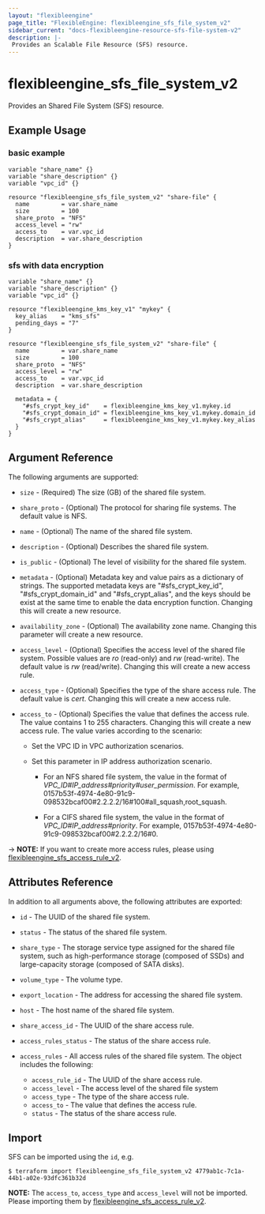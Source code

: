 ```yaml
---
layout: "flexibleengine"
page_title: "FlexibleEngine: flexibleengine_sfs_file_system_v2"
sidebar_current: "docs-flexibleengine-resource-sfs-file-system-v2"
description: |-
 Provides an Scalable File Resource (SFS) resource.
---
```


# flexibleengine_sfs_file_system_v2

Provides an Shared File System (SFS) resource.

## Example Usage

### basic example

```hcl
variable "share_name" {}
variable "share_description" {}
variable "vpc_id" {}

resource "flexibleengine_sfs_file_system_v2" "share-file" {
  name         = var.share_name
  size         = 100
  share_proto  = "NFS"
  access_level = "rw"
  access_to    = var.vpc_id
  description  = var.share_description
}
```

### sfs with data encryption

```hcl
variable "share_name" {}
variable "share_description" {}
variable "vpc_id" {}

resource "flexibleengine_kms_key_v1" "mykey" {
  key_alias    = "kms_sfs"
  pending_days = "7"
}

resource "flexibleengine_sfs_file_system_v2" "share-file" {
  name         = var.share_name
  size         = 100
  share_proto  = "NFS"
  access_level = "rw"
  access_to    = var.vpc_id
  description  = var.share_description

  metadata = {
    "#sfs_crypt_key_id"    = flexibleengine_kms_key_v1.mykey.id
    "#sfs_crypt_domain_id" = flexibleengine_kms_key_v1.mykey.domain_id
    "#sfs_crypt_alias"     = flexibleengine_kms_key_v1.mykey.key_alias
  }
}
```

## Argument Reference
The following arguments are supported:

* `size` - (Required) The size (GB) of the shared file system.

* `share_proto` - (Optional) The protocol for sharing file systems. The default value is NFS.

* `name` - (Optional) The name of the shared file system.

* `description` - (Optional) Describes the shared file system.

* `is_public` - (Optional) The level of visibility for the shared file system.

* `metadata` - (Optional) Metadata key and value pairs as a dictionary of strings.
    The supported metadata keys are "#sfs_crypt_key_id", "#sfs_crypt_domain_id" and "#sfs_crypt_alias",
    and the keys should be exist at the same time to enable the data encryption function.
    Changing this will create a new resource.

* `availability_zone` - (Optional) The availability zone name. Changing this parameter will create a new resource.

* `access_level` - (Optional) Specifies the access level of the shared file system. Possible values are *ro* (read-only)
    and *rw* (read-write). The default value is *rw* (read/write). Changing this will create a new access rule.

* `access_type` - (Optional) Specifies the type of the share access rule. The default value is *cert*.
    Changing this will create a new access rule.

* `access_to` - (Optional) Specifies the value that defines the access rule. The value contains 1 to 255 characters.
    Changing this will create a new access rule. The value varies according to the scenario:
    - Set the VPC ID in VPC authorization scenarios.
    - Set this parameter in IP address authorization scenario.

        - For an NFS shared file system, the value in the format of *VPC_ID#IP_address#priority#user_permission*.
        For example, 0157b53f-4974-4e80-91c9-098532bcaf00#2.2.2.2/16#100#all_squash,root_squash.

        - For a CIFS shared file system, the value in the format of *VPC_ID#IP_address#priority*.
        For example, 0157b53f-4974-4e80-91c9-098532bcaf00#2.2.2.2/16#0.

-> **NOTE:** If you want to create more access rules, please using [flexibleengine_sfs_access_rule_v2](https://www.terraform.io/docs/providers/flexibleengine/r/sfs_access_rule_v2.html).

## Attributes Reference
In addition to all arguments above, the following attributes are exported:

* `id` - The UUID of the shared file system.

* `status` - The status of the shared file system.

* `share_type` - The storage service type assigned for the shared file system, such as high-performance
    storage (composed of SSDs) and large-capacity storage (composed of SATA disks).

* `volume_type` - The volume type.

* `export_location` - The address for accessing the shared file system.

* `host` - The host name of the shared file system.

* `share_access_id` - The UUID of the share access rule.

* `access_rules_status` - The status of the share access rule.

* `access_rules` - All access rules of the shared file system. The object includes the following:
    - `access_rule_id` - The UUID of the share access rule.
    - `access_level` - The access level of the shared file system
    - `access_type` - The type of the share access rule.
    - `access_to` - The value that defines the access rule.
    - `status` - The status of the share access rule.

## Import

SFS can be imported using the `id`, e.g.

```
$ terraform import flexibleengine_sfs_file_system_v2 4779ab1c-7c1a-44b1-a02e-93dfc361b32d
```

**NOTE:** The `access_to`, `access_type` and `access_level` will not be imported.
Please importing them by [flexibleengine_sfs_access_rule_v2](https://www.terraform.io/docs/providers/flexibleengine/r/sfs_access_rule_v2.html).
